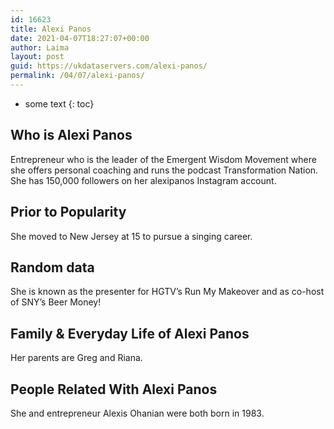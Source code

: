 ```yaml
---
id: 16623
title: Alexi Panos
date: 2021-04-07T18:27:07+00:00
author: Laima
layout: post
guid: https://ukdataservers.com/alexi-panos/
permalink: /04/07/alexi-panos/
---
```


* some text
{: toc}


## Who is Alexi Panos
                  
                  
                  
Entrepreneur who is the leader of the Emergent Wisdom Movement where she offers personal coaching and runs the podcast Transformation Nation. She has 150,000 followers on her alexipanos Instagram account. 
                  
              
            
              
            
                
                
                
## Prior to Popularity
                  
                  
                  
She moved to New Jersey at 15 to pursue a singing career.
                  
              
            
              
            
                
                
                
## Random data
                  
                  
                  
She is known as the presenter for HGTV&#8217;s Run My Makeover and as co-host of SNY&#8217;s Beer Money!
                  
              
            
              
            
                
                
                
## Family & Everyday Life of Alexi Panos
                  
                  
                  
Her parents are Greg and Riana.
                  
              
            
              
            
                
                
                
## People Related With Alexi Panos
                  
                  
                  
She and entrepreneur Alexis Ohanian were both born in 1983.
                  
              
            
              
            
                
              
            
              
              
            
            
              
            
          
          
          